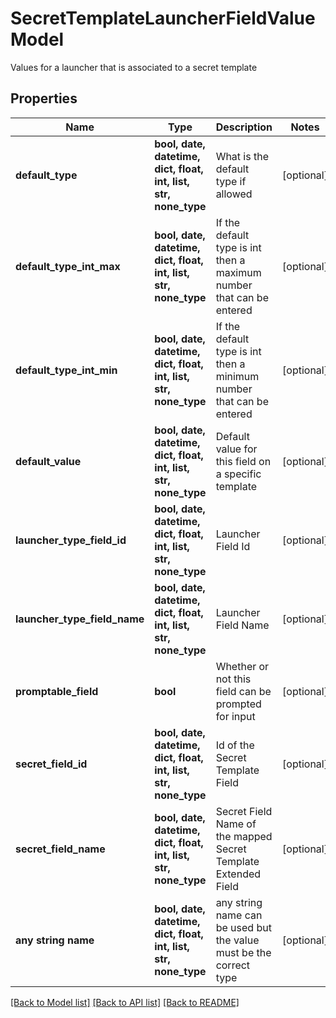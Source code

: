# SecretTemplateLauncherFieldValueModel

Values for a launcher that is associated to a secret template

## Properties
Name | Type | Description | Notes
------------ | ------------- | ------------- | -------------
**default_type** | **bool, date, datetime, dict, float, int, list, str, none_type** | What is the default type if allowed | [optional] 
**default_type_int_max** | **bool, date, datetime, dict, float, int, list, str, none_type** | If the default type is int then a maximum number that can be entered | [optional] 
**default_type_int_min** | **bool, date, datetime, dict, float, int, list, str, none_type** | If the default type is int then a minimum number that can be entered | [optional] 
**default_value** | **bool, date, datetime, dict, float, int, list, str, none_type** | Default value for this field on a specific template | [optional] 
**launcher_type_field_id** | **bool, date, datetime, dict, float, int, list, str, none_type** | Launcher Field Id | [optional] 
**launcher_type_field_name** | **bool, date, datetime, dict, float, int, list, str, none_type** | Launcher Field Name | [optional] 
**promptable_field** | **bool** | Whether or not this field can be prompted for input | [optional] 
**secret_field_id** | **bool, date, datetime, dict, float, int, list, str, none_type** | Id of the Secret Template Field | [optional] 
**secret_field_name** | **bool, date, datetime, dict, float, int, list, str, none_type** | Secret Field Name of the mapped Secret Template Extended Field | [optional] 
**any string name** | **bool, date, datetime, dict, float, int, list, str, none_type** | any string name can be used but the value must be the correct type | [optional]

[[Back to Model list]](../README.md#documentation-for-models) [[Back to API list]](../README.md#documentation-for-api-endpoints) [[Back to README]](../README.md)


